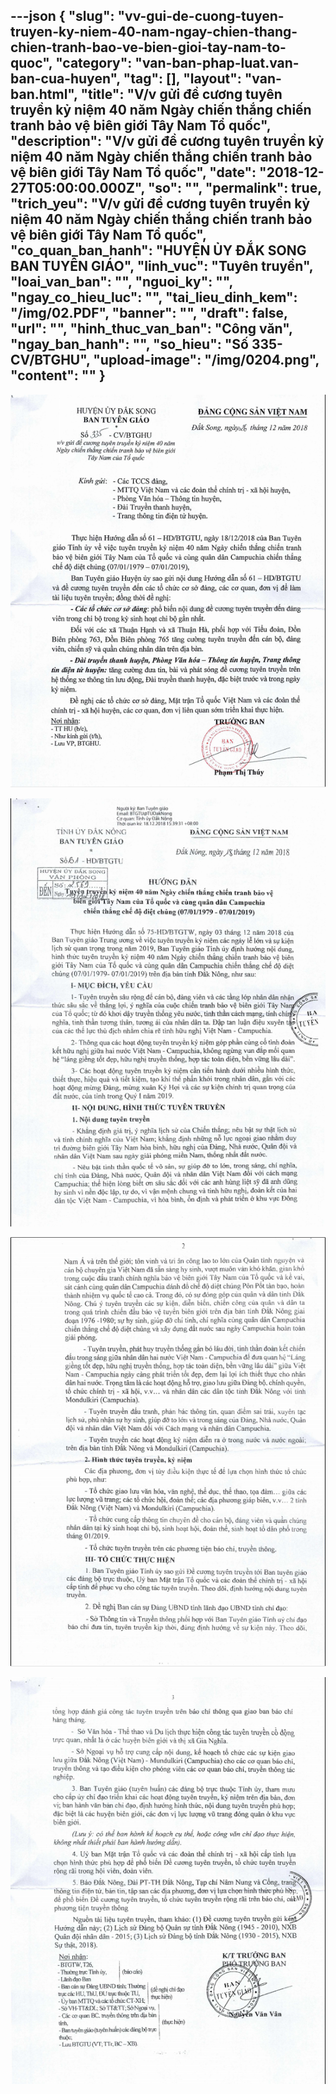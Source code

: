 ---json
{
    "slug": "vv-gui-de-cuong-tuyen-truyen-ky-niem-40-nam-ngay-chien-thang-chien-tranh-bao-ve-bien-gioi-tay-nam-to-quoc",
    "category": "van-ban-phap-luat.van-ban-cua-huyen",
    "tag": [],
    "layout": "van-ban.html",
    "title": "V/v gửi đề cương tuyên truyền kỷ niệm 40 năm Ngày chiến thắng chiến tranh bảo vệ biên giới Tây Nam Tổ quốc",
    "description": "V/v gửi đề cương tuyên truyền kỷ niệm 40 năm Ngày chiến thắng chiến tranh bảo vệ biên giới Tây Nam Tổ quốc",
    "date": "2018-12-27T05:00:00.000Z",
    "so": "",
    "permalink": true,
    "trich_yeu": "V/v gửi đề cương tuyên truyền kỷ niệm 40 năm Ngày chiến thắng chiến tranh bảo vệ biên giới Tây Nam Tổ quốc",
    "co_quan_ban_hanh": "HUYỆN ỦY ĐẮK SONG BAN TUYÊN GIÁO",
    "linh_vuc": "Tuyên truyền",
    "loai_van_ban": "",
    "nguoi_ky": "",
    "ngay_co_hieu_luc": "",
    "tai_lieu_dinh_kem": "/img/02.PDF",
    "banner": "",
    "draft": false,
    "url": "",
    "hinh_thuc_van_ban": "Công văn",
    "ngay_ban_hanh": "",
    "so_hieu": "Số 335-CV/BTGHU",
    "upload-image": "/img/0204.png",
    "__content__": ""
}
---
<p><img alt="" src="/img/0201.png" /></p>

<p><img alt="" src="/img/0202.png" /></p>

<p><img alt="" src="/img/0203.png" /></p>

<p><img alt="" src="/img/0204.png" /></p>
